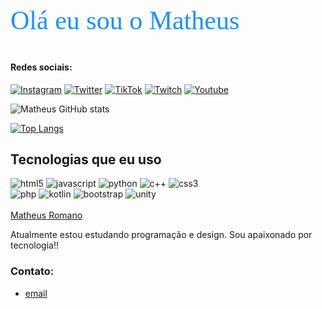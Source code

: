 <link href="https://fonts.googleapis.com/css2?family=Sedgwick+Ave+Display&display=swap" rel="stylesheet">

<p style="color: #1E90FF; font-family: 'Sedgwick Ave Display', cursive; font-size: 3em"> Olá eu sou o Matheus 👋🏽</p>


#### Redes sociais:

[![Instagram](https://img.shields.io/badge/Instagram-E4405F?style=for-the-badge&logo=instagram&logoColor=white)](https://www.instagram.com/_cooingcr/)
[![Twitter](https://img.shields.io/badge/Twitter-1DA1F2?style=for-the-badge&logo=twitter&logoColor=white)](https://twitter.com/CooingXz)
[![TikTok](https://img.shields.io/badge/TikTok-000000?style=for-the-badge&logo=tiktok&logoColor=white)](https://www.tiktok.com/@cooingxy)
[![Twitch](https://img.shields.io/badge/Twitch-9146FF?style=for-the-badge&logo=twitch&logoColor=white)](https://www.twitch.tv/cooingcr)
[![Youtube](https://img.shields.io/badge/YouTube-FF0000?style=for-the-badge&logo=youtube&logoColor=white)](https://www.youtube.com/channel/UCtYIQINwoyZ62bDVOmtZX5A)


![Matheus GitHub stats](https://github-readme-stats.vercel.app/api?username=cooingcy&show_icons=true&theme=transparent)

[![Top Langs](https://github-readme-stats.vercel.app/api/top-langs/?username=cooingcy&layout=compact)](https://github.com/anuraghazra/github-readme-stats)

## Tecnologias que eu uso

<div style="display: inline_block">
    <img alt="html5" src="https://img.shields.io/badge/HTML5-E34F26?style=for-the-badge&logo=html5&logoColor=white" />
    <img alt="javascript" src="https://img.shields.io/badge/JavaScript-323330?style=for-the-badge&logo=javascript&logoColor=F7DF1E" />
    <img alt="python" src="https://img.shields.io/badge/Python-14354C?style=for-the-badge&logo=python&logoColor=white" />
    <img alt="c++" src="https://img.shields.io/badge/C%2B%2B-00599C?style=for-the-badge&logo=c%2B%2B&logoColor=white" />
    <img alt="css3" src="https://img.shields.io/badge/CSS3-1572B6?style=for-the-badge&logo=css3&logoColor=white" />
    <br>
    <img alt="php" src="https://img.shields.io/badge/PHP-777BB4?style=for-the-badge&logo=php&logoColor=white" />
    <img alt="kotlin" src="https://img.shields.io/badge/Kotlin-0095D5?&style=for-the-badge&logo=kotlin&logoColor=white" />
    <img alt="bootstrap" src="https://img.shields.io/badge/Bootstrap-563D7C?style=for-the-badge&logo=bootstrap&logoColor=white" />
    <img alt="unity" src="https://img.shields.io/badge/Unity-100000?style=for-the-badge&logo=unity&logoColor=white" />
</div><br>

<div class="badge-base LI-profile-badge" data-locale="pt_BR" data-size="medium" data-theme="dark" data-type="HORIZONTAL" data-vanity="mtc07" data-version="v1"><a class="badge-base__link LI-simple-link" href="https://br.linkedin.com/in/mtc07?trk=profile-badge">Matheus Romano</a></div>
              

Atualmente estou estudando programação e design. Sou apaixonado por tecnologia!!

### Contato:
- [email](matheuscurciromano@gmail.com)
